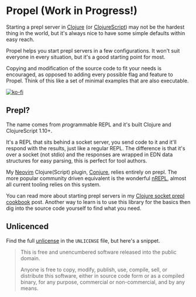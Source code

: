 # Propel (Work in Progress!)

Starting a prepl server in [Clojure][] (or [ClojureScript][]) may not be the hardest thing in the world, but it's always nice to have some simple defaults within easy reach.

Propel helps you start prepl servers in a few configurations. It won't suit everyone in every situation, but it's a good starting point for most.

Copying and modification of the source code to fit your needs is encouraged, as opposed to adding every possible flag and feature to Propel. Think of this like a set of minimal examples that are also executable.

[![ko-fi](https://www.ko-fi.com/img/githubbutton_sm.svg)](https://ko-fi.com/A0A510RXZ)

## Prepl?

The name comes from *p*rogrammable REPL and it's built Clojure and ClojureScript 1.10+.

It's a REPL that sits behind a socket server, you send code to it and it'll respond with the results, just like a regular REPL. The difference is that it's over a socket (not stdio) and the responses are wrapped in EDN data structures for easy parsing, this is perfect for tool authors.

My [Neovim][] Clojure(Script) plugin, [Conjure][], relies entirely on prepl. The more popular community driven equivalent is the wonderful [nREPL][], almost all current tooling relies on this system.

You can read more about starting prepl servers in my [Clojure socket prepl cookbook][cookbook-post] post. Another way to learn is to use this library for the basics then dig into the source code yourself to find what you need.

## Unlicenced

Find the full [unlicense][] in the `UNLICENSE` file, but here's a snippet.

>This is free and unencumbered software released into the public domain.
>
>Anyone is free to copy, modify, publish, use, compile, sell, or distribute this software, either in source code form or as a compiled binary, for any purpose, commercial or non-commercial, and by any means.

[unlicense]: http://unlicense.org/
[clojure]: https://clojure.org/
[clojurescript]: https://clojurescript.org/
[cookbook-post]: https://oli.me.uk/2019-03-22-clojure-socket-prepl-cookbook/
[nrepl]: https://nrepl.org/
[conjure]: https://github.com/Olical/conjure
[neovim]: https://neovim.io/
